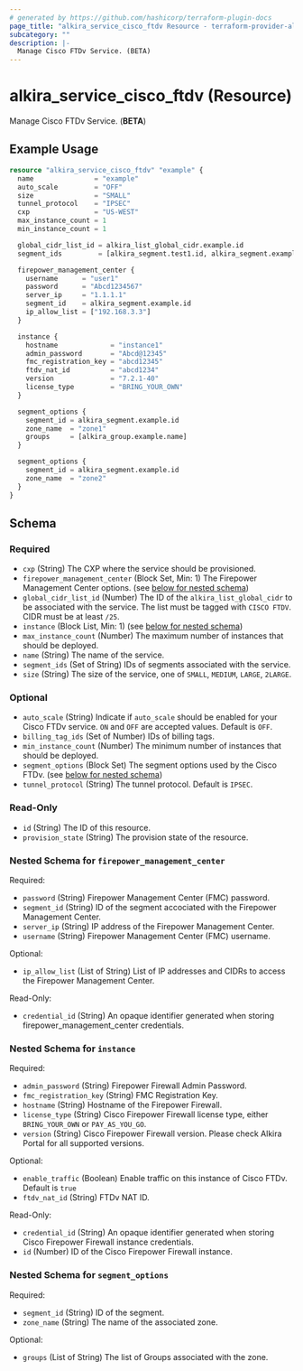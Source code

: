 ```yaml
---
# generated by https://github.com/hashicorp/terraform-plugin-docs
page_title: "alkira_service_cisco_ftdv Resource - terraform-provider-alkira"
subcategory: ""
description: |-
  Manage Cisco FTDv Service. (BETA)
---
```


# alkira_service_cisco_ftdv (Resource)

Manage Cisco FTDv Service. (**BETA**)

## Example Usage

```terraform
resource "alkira_service_cisco_ftdv" "example" {
  name               = "example"
  auto_scale         = "OFF"
  size               = "SMALL"
  tunnel_protocol    = "IPSEC"
  cxp                = "US-WEST"
  max_instance_count = 1
  min_instance_count = 1

  global_cidr_list_id = alkira_list_global_cidr.example.id
  segment_ids         = [alkira_segment.test1.id, alkira_segment.example.id]

  firepower_management_center {
    username      = "user1"
    password      = "Abcd1234567"
    server_ip     = "1.1.1.1"
    segment_id    = alkira_segment.example.id
    ip_allow_list = ["192.168.3.3"]
  }

  instance {
    hostname             = "instance1"
    admin_password       = "Abcd@12345"
    fmc_registration_key = "abcd12345"
    ftdv_nat_id          = "abcd1234"
    version              = "7.2.1-40"
    license_type         = "BRING_YOUR_OWN"
  }

  segment_options {
    segment_id = alkira_segment.example.id
    zone_name  = "zone1"
    groups     = [alkira_group.example.name]
  }

  segment_options {
    segment_id = alkira_segment.example.id
    zone_name  = "zone2"
  }
}
```

<!-- schema generated by tfplugindocs -->
## Schema

### Required

- `cxp` (String) The CXP where the service should be provisioned.
- `firepower_management_center` (Block Set, Min: 1) The Firepower Management Center options. (see [below for nested schema](#nestedblock--firepower_management_center))
- `global_cidr_list_id` (Number) The ID of the `alkira_list_global_cidr` to be associated with the service. The list must be tagged with `CISCO FTDV`. CIDR must be at least `/25`.
- `instance` (Block List, Min: 1) (see [below for nested schema](#nestedblock--instance))
- `max_instance_count` (Number) The maximum number of instances that should be deployed.
- `name` (String) The name of the service.
- `segment_ids` (Set of String) IDs of segments associated with the service.
- `size` (String) The size of the service, one of `SMALL`, `MEDIUM`, `LARGE`, `2LARGE`.

### Optional

- `auto_scale` (String) Indicate if `auto_scale` should be enabled for your Cisco FTDv service. `ON` and `OFF` are accepted values. Default is `OFF`.
- `billing_tag_ids` (Set of Number) IDs of billing tags.
- `min_instance_count` (Number) The minimum number of instances that should be deployed.
- `segment_options` (Block Set) The segment options used by the Cisco FTDv. (see [below for nested schema](#nestedblock--segment_options))
- `tunnel_protocol` (String) The tunnel protocol. Default is `IPSEC`.

### Read-Only

- `id` (String) The ID of this resource.
- `provision_state` (String) The provision state of the resource.

<a id="nestedblock--firepower_management_center"></a>
### Nested Schema for `firepower_management_center`

Required:

- `password` (String) Firepower Management Center (FMC) password.
- `segment_id` (String) ID of the segment accociated with the Firepower Management Center.
- `server_ip` (String) IP address of the Firepower Management Center.
- `username` (String) Firepower Management Center (FMC) username.

Optional:

- `ip_allow_list` (List of String) List of IP addresses and CIDRs to access the Firepower Management Center.

Read-Only:

- `credential_id` (String) An opaque identifier generated when storing firepower_management_center credentials.


<a id="nestedblock--instance"></a>
### Nested Schema for `instance`

Required:

- `admin_password` (String) Firepower Firewall Admin Password.
- `fmc_registration_key` (String) FMC Registration Key.
- `hostname` (String) Hostname of the Firepower Firewall.
- `license_type` (String) Cisco Firepower Firewall license type, either `BRING_YOUR_OWN` or `PAY_AS_YOU_GO`.
- `version` (String) Cisco Firepower Firewall version. Please check Alkira Portal for all supported versions.

Optional:

- `enable_traffic` (Boolean) Enable traffic on this instance of Cisco FTDv. Default is `true`
- `ftdv_nat_id` (String) FTDv NAT ID.

Read-Only:

- `credential_id` (String) An opaque identifier generated when storing Cisco Firepower Firewall instance credentials.
- `id` (Number) ID of the Cisco Firepower Firewall instance.


<a id="nestedblock--segment_options"></a>
### Nested Schema for `segment_options`

Required:

- `segment_id` (String) ID of the segment.
- `zone_name` (String) The name of the associated zone.

Optional:

- `groups` (List of String) The list of Groups associated with the zone.
